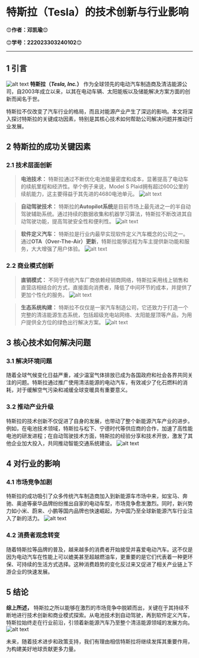 # 特斯拉（Tesla）的技术创新与行业影响

😊**作者：邓凯瑜**😊

😊**学号：222023303240102**😊

---
## 1 引言
![alt text](image-3.png)
**特斯拉（*Tesla, Inc.*）** 作为全球领先的电动汽车制造商及清洁能源公司，自2003年成立以来，以其在电动车辆、太阳能板以及储能解决方案方面的创新而闻名于世。

特斯拉不仅改变了汽车行业的格局，而且对能源产业产生了深远的影响。本文将深入探讨特斯拉的关键成功因素，特别是其核心技术如何帮助公司解决问题并推动行业发展。

## 2 特斯拉的成功关键因素
### 2.1 技术层面创新
>**电池技术：** 特斯拉通过不断优化电池能量密度和成本，显著提高了电动车的续航里程和经济性。举个例子来说，Model S Plaid拥有超过600公里的续航能力，这主要得益于其先进的4680电池单元。
![alt text](image-2.png)

>**自动驾驶技术：** 特斯拉的**Autopilot系统**是目前市场上最先进之一的半自动驾驶辅助系统。通过持续的数据收集和机器学习算法，特斯拉不断改进其自动驾驶功能，提高驾驶安全性和便利性。
![alt text](image-4.png)


>**软件定义汽车：** 特斯拉是行业内最早实现软件定义汽车概念的公司之一。通过**OTA（Over-The-Air）更新**，特斯拉能够远程为车主提供新功能和服务，大大增强了用户体验。
![alt text](image-5.png)
### 2.2 商业模式创新
>**直销模式：** 不同于传统汽车厂商依赖经销商网络，特斯拉采用线上销售和直营店相结合的方式，直接面向消费者，降低了中间环节的成本，并提供了更加个性化的服务。
![alt text](image-7.png)


>**生态系统构建：** 特斯拉不仅仅是一家汽车制造公司，它还致力于打造一个完整的清洁能源生态系统，包括超级充电站网络、太阳能屋顶等产品，为用户提供全方位的绿色出行解决方案。
![alt text](image-8.png)


## 3 核心技术如何解决问题
### 3.1 解决环境问题


随着全球气候变化日益严重，减少温室气体排放已成为各国政府和社会各界共同关注的问题。特斯拉通过推广使用清洁能源的电动汽车，有效减少了化石燃料的消耗，对于缓解空气污染和减缓全球变暖具有重要意义。

### 3.2 推动产业升级


特斯拉的技术创新不仅促进了自身的发展，也带动了整个新能源汽车产业的进步。例如，在电池技术领域，特斯拉与松下、宁德时代等供应商的合作，加速了高性能电池的研发进程；在自动驾驶技术方面，特斯拉的经验分享和技术开放，激发了其他企业加大投入，共同推动智能交通系统建设。
![alt text](image-6.png)

## 4 对行业的影响
### 4.1 市场竞争加剧


特斯拉的成功吸引了众多传统汽车制造商加入到新能源车市场中来，如宝马、奔驰、奥迪等豪华品牌纷纷推出自家的电动车型，市场竞争愈发激烈。同时，新兴势力如小米、蔚来、小鹏等国内品牌也快速崛起，为中国乃至全球新能源汽车行业注入了新的活力。
![alt text](image-1.png)

### 4.2 消费者观念转变


随着特斯拉等品牌的普及，越来越多的消费者开始接受并喜爱电动汽车。这不仅是因为电动汽车在性能上可以媲美甚至超越燃油车，更重要的是它们代表着一种更环保、可持续的生活方式选择。这种消费趋势的变化反过来又促进了相关产业链上下游企业的快速发展。

## 5 结论


**综上所述，** 特斯拉之所以能够在激烈的市场竞争中脱颖而出，关键在于其持续不断地进行技术创新和商业模式探索。从电池技术到自动驾驶，再到软件定义汽车，特斯拉始终走在行业前沿，引领着新能源汽车乃至整个清洁能源领域的发展方向。
![alt text](image-9.png)

未来，随着技术进步和政策支持，我们有理由相信特斯拉将继续发挥其重要作用，为构建美好地球贡献更多力量。